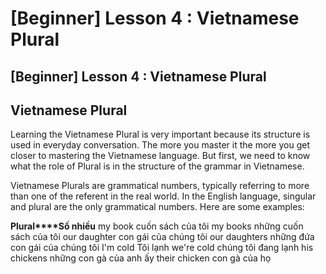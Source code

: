 [Beginner] Lesson 4 : Vietnamese Plural
=======================================

## \[Beginner\] Lesson 4 : Vietnamese Plural

## **Vietnamese Plural**

Learning the Vietnamese Plural is very important because its structure is used in everyday conversation. The more you master it the more you get closer to mastering the Vietnamese language. But first, we need to know what the role of Plural is in the structure of the grammar in Vietnamese.

Vietnamese Plurals are grammatical numbers, typically referring to more than one of the referent in the real world. In the English language, singular and plural are the only grammatical numbers. Here are some examples:

**Plural****Số nhiều** my book cuốn sách của tôi my books những cuốn sách của tôi our daughter con gái của chúng tôi our daughters những đứa con gái của chúng tôi I'm cold Tôi lạnh we're cold chúng tôi đang lạnh his chickens những con gà của anh ấy their chicken con gà của họ





